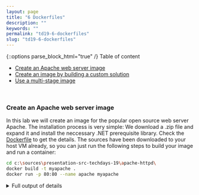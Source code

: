 ```yaml
---
layout: page
title: "6 Dockerfiles"
description: ""
keywords: ""
permalink: "td19-6-dockerfiles"
slug: "td19-6-dockerfiles"
---
```

{::options parse_block_html="true" /}
Table of content
- [Create an Apache web server image](#create-an-apache-web-server-image)
- [Create an image by building a custom solution](#create-an-image-by-building-a-custom-solution)
- [Use a multi-stage image](#use-a-multi-stage-image)

&nbsp;<br />

### Create an Apache web server image
In this lab we will create an image for the popular open source web server Apache. The installation process is very simple: We download a .zip file and expand it and install the neccessary .NET prerequisite library. Check the [Dockerfile](https://github.com/tfenster/presentation-src/blob/techdays-19/apache-httpd/Dockerfile) to get the details. The sources have been downloaded to your host VM already, so you can just run the following steps to build your image and run a container:
```bash
cd c:\sources\presentation-src-techdays-19\apache-httpd\
docker build -t myapache .
docker run -p 80:80 --name apache myapache
```

<details><summary markdown="span">Full output of details</summary>
```bash
PS C:\> cd c:\sources\presentation-src-techdays-19\apache-httpd\
PS c:\sources\presentation-src-techdays-19\apache-httpd> docker build -t myapache .
Sending build context to Docker daemon  3.584kB
Step 1/7 : FROM mcr.microsoft.com/windows/servercore:ltsc2019
ltsc2019: Pulling from windows/servercore
65014b3c3121: Already exists
12c8dbabfd62: Already exists
Digest: sha256:404e0ee336a063619d1e93a2446061cf19cb3068bacb1775f5613e3b54e527e1
Status: Downloaded newer image for mcr.microsoft.com/windows/servercore:ltsc2019
 ---> 739b21bd02e7
Step 2/7 : SHELL ["powershell", "-Command", "$ErrorActionPreference = 'Stop'; $ProgressPreference = 'SilentlyContinue';"]
 ---> Running in b50c6ee51a4a
Removing intermediate container b50c6ee51a4a
 ---> f77628a83cb4
Step 3/7 : ENV APACHE_VERSION 2.4.41
 ---> Running in 0b75df9a4766
Removing intermediate container 0b75df9a4766
 ---> 6d8750c277fa
Step 4/7 : RUN Invoke-WebRequest ('http://de.apachehaus.com/downloads/httpd-{0}-o111c-x64-vc15-r2.zip' -f $env:APACHE_VERSION) -OutFile 'apache.zip' -UseBasicParsing ;     Expand-Archive apache.zip -DestinationPath C:\ ;     Remove-Item -Path apache.zip
 ---> Running in e10c2d6f015f
Removing intermediate container e10c2d6f015f
 ---> 4afbd51e217d
Step 5/7 : RUN Invoke-WebRequest 'https://download.microsoft.com/download/9/3/F/93FCF1E7-E6A4-478B-96E7-D4B285925B00/vc_redist.x64.exe' -OutFile 'vc_redist.x64.exe';     Start-Process '.\vc_redist.x64.exe' '/install /passive /norestart' -Wait;     Remove-Item vc_redist.x64.exe;
 ---> Running in 66c18eaa7a49
Removing intermediate container 66c18eaa7a49
 ---> a1ef91274853
Step 6/7 : EXPOSE 80
 ---> Running in 2160d265fb02
Removing intermediate container 2160d265fb02
 ---> f9ac1f559e3c
Step 7/7 : CMD [ "C:\\Apache24\\bin\\httpd.exe" ]
 ---> Running in 911f2692e61b
Removing intermediate container 911f2692e61b
 ---> 6e9ba57f7698
Successfully built 6e9ba57f7698
Successfully tagged myapache:latest
PS c:\sources\presentation-src-techdays-19\apache-httpd> docker run -p 80:80 --name apache myapache

```
</details>
&nbsp;<br />
Go to [http://localhost](http://localhost) to see the Apache start page. 
Make sure you remove the container in the end with `docker rm -f apache`
&nbsp;<br />

### Create an image by building a custom solution 
The second scenario is one where we have the sources because the application is open source or built in-house. To make sure that we have a standardized build process, we put that in the image as well. Check the [Dockerfile](https://github.com/tfenster/presentation-src/blob/techdays-19/webapp/Dockerfile) to see the details. To run that particular build and then the container, do the following:
```bash
cd c:\sources\presentation-src-techdays-19\webapp\
docker build -t mywebapp .
docker run -p 80:80 --name webapp mywebapp
```

<details><summary markdown="span">Full output of the build and run commands</summary>
```bash
PS C:\Users\AdminTechDays\Desktop> cd c:\sources\presentation-src-techdays-19\webapp\
PS c:\sources\presentation-src-techdays-19\webapp> docker build -t mywebapp .
Sending build context to Docker daemon  65.54kB
Step 1/10 : FROM mcr.microsoft.com/dotnet/core/sdk:2.2-nanoserver-1809 AS build
 ---> 3e706675d42e
Step 2/10 : EXPOSE 80
 ---> Running in e32952db2cb0
Removing intermediate container e32952db2cb0
 ---> a52bb3cec310
Step 3/10 : WORKDIR /src
 ---> Running in 05a92eba0fd5
Removing intermediate container 05a92eba0fd5
 ---> 86efb81c79a6
Step 4/10 : COPY ["webapp.csproj", "./"]
 ---> cd83f2e93dbe
Step 5/10 : RUN dotnet restore "./webapp.csproj"
 ---> Running in a2ebaf88c8cc
  Restore completed in 3.99 sec for C:\src\webapp.csproj.
Removing intermediate container a2ebaf88c8cc
 ---> 64aab0771dd0
Step 6/10 : COPY . .
 ---> 6186f4120833
Step 7/10 : RUN dotnet build "webapp.csproj" -c Release -o /app/build
 ---> Running in 8b4efb0fab63
Microsoft (R) Build Engine version 16.2.32702+c4012a063 for .NET Core
Copyright (C) Microsoft Corporation. All rights reserved.

  Restore completed in 472.1 ms for C:\src\webapp.csproj.
  webapp -> C:\app\build\webapp.dll
  webapp -> C:\app\build\webapp.Views.dll

Build succeeded.
    0 Warning(s)
    0 Error(s)

Time Elapsed 00:00:08.32
Removing intermediate container 8b4efb0fab63
 ---> 0e256d1346fe
Step 8/10 : RUN dotnet publish "webapp.csproj" -c Release -o /app/publish
 ---> Running in 25589ae6f1b2
Microsoft (R) Build Engine version 16.2.32702+c4012a063 for .NET Core
Copyright (C) Microsoft Corporation. All rights reserved.

  Restore completed in 464.05 ms for C:\src\webapp.csproj.
  webapp -> C:\src\bin\Release\netcoreapp2.2\webapp.dll
  webapp -> C:\src\bin\Release\netcoreapp2.2\webapp.Views.dll
  webapp -> C:\app\publish\
Removing intermediate container 25589ae6f1b2
 ---> e20c0768643a
Step 9/10 : WORKDIR /app/publish
 ---> Running in 8d50795a7e28
Removing intermediate container 8d50795a7e28
 ---> a1d69a022690
Step 10/10 : ENTRYPOINT ["dotnet", "webapp.dll"]
 ---> Running in 68d02f41846f
Removing intermediate container 68d02f41846f
 ---> 52338cd1515f
Successfully built 52338cd1515f
Successfully tagged mywebapp:latest
PS c:\sources\presentation-src-techdays-19\webapp> docker run -p 80:80 --name webapp mywebapp
Hosting environment: Production
Content root path: C:\app\publish
Now listening on: http://[::]:80
Application started. Press Ctrl+C to shut down.
```
</details>
&nbsp;<br />
Go to [http://localhost](http://localhost) to see the start page of your application. 
Make sure you remove the container in the end with `docker rm -f webapp`
&nbsp;<br />

### Use a multi-stage image
To further improve the image size, we use a multi-stage image to create the same web app. Microsoft uses a more complicated approach, but we will just use 1 stage for build and publish and then 1 final stage with the results. Again, check the [Dockerfile](https://github.com/tfenster/presentation-src/blob/techdays-19/webapp/Dockerfile.multistage) to see the details and then build and run using the following commands.
```bash
docker build -t multistagewebapp -f Dockerfile.multistage .
docker run -p 80:80 --name webapp multistagewebapp
```

<details><summary markdown="span">Full output of multi-stage build and run</summary>
```bash
PS c:\sources\presentation-src-techdays-19\webapp> docker build -t multistagewebapp -f Dockerfile.multistage .
Sending build context to Docker daemon  65.54kB
Step 1/12 : FROM mcr.microsoft.com/dotnet/core/sdk:2.2-nanoserver-1809 AS build
 ---> 3e706675d42e
Step 2/12 : WORKDIR /src
 ---> Running in 6f88e6d67dd4
Removing intermediate container 6f88e6d67dd4
 ---> 7f5661844769
Step 3/12 : COPY ["webapp.csproj", "./"]
 ---> f9b01af85809
Step 4/12 : RUN dotnet restore "./webapp.csproj"
 ---> Running in a2e758e92364
  Restore completed in 3.82 sec for C:\src\webapp.csproj.
Removing intermediate container a2e758e92364
 ---> 699ad04c4f5c
Step 5/12 : COPY . .
 ---> d1413e3b9743
Step 6/12 : RUN dotnet build "webapp.csproj" -c Release -o /app/build
 ---> Running in 92a7201bc1c1
Microsoft (R) Build Engine version 16.2.32702+c4012a063 for .NET Core
Copyright (C) Microsoft Corporation. All rights reserved.

  Restore completed in 447.45 ms for C:\src\webapp.csproj.
  webapp -> C:\app\build\webapp.dll
  webapp -> C:\app\build\webapp.Views.dll

Build succeeded.
    0 Warning(s)
    0 Error(s)

Time Elapsed 00:00:08.07
Removing intermediate container 92a7201bc1c1
 ---> 52ea39f093da
Step 7/12 : RUN dotnet publish "webapp.csproj" -c Release -o /app/publish
 ---> Running in f9f293b26c69
Microsoft (R) Build Engine version 16.2.32702+c4012a063 for .NET Core
Copyright (C) Microsoft Corporation. All rights reserved.

  Restore completed in 430.09 ms for C:\src\webapp.csproj.
  webapp -> C:\src\bin\Release\netcoreapp2.2\webapp.dll
  webapp -> C:\src\bin\Release\netcoreapp2.2\webapp.Views.dll
  webapp -> C:\app\publish\
Removing intermediate container f9f293b26c69
 ---> 2298647c1918
Step 8/12 : FROM mcr.microsoft.com/dotnet/core/aspnet:2.2-nanoserver-1809 AS final
 ---> f90066058f41
Step 9/12 : WORKDIR /app
 ---> Running in e7a72bf6dc2d
Removing intermediate container e7a72bf6dc2d
 ---> facfa187ce89
Step 10/12 : EXPOSE 5000
 ---> Running in 48e5940ca332
Removing intermediate container 48e5940ca332
 ---> 9ba0a09335f9
Step 11/12 : COPY --from=build /app/publish .
 ---> 289d28b610db
Step 12/12 : ENTRYPOINT ["dotnet", "webapp.dll"]
 ---> Running in 8473e68a161b
Removing intermediate container 8473e68a161b
 ---> b5132ec417a5
Successfully built b5132ec417a5
Successfully tagged multistagewebapp:latest
PS c:\sources\presentation-src-techdays-19\webapp> docker run -p 80:80 --name webapp multistagewebapp
Hosting environment: Production
Content root path: C:\app
Now listening on: http://[::]:80
Application started. Press Ctrl+C to shut down.
```
</details>
&nbsp;<br />
To see the improvements, call `docker images` and compare the sizes for our webapp image and the multistagewebapp image. You should see that the multi-stage image is only 24% of the full image!
```bash
docker images
```

<details><summary markdown="span">Full output of images</summary>
```bash
PS c:\sources\presentation-src-techdays-19\webapp> docker images
REPOSITORY                                  TAG                          IMAGE ID            CREATED             SIZE
multistagewebapp                            latest                       b5132ec417a5        4 minutes ago       402MB
mywebapp                                    latest                       52338cd1515f        18 minutes ago      1.68GB
myapache                                    latest                       6e9ba57f7698        2 hours ago         4.89GB
...
```
</details>
&nbsp;<br />
{::options parse_block_html="true" /}
